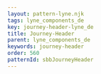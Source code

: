 ```yaml
---
layout: pattern-lyne.njk
tags: lyne_components_de
key: journey-header-lyne_de
title: Journey-Header
parent: lyne_components_de
keywords: journey-header
order: 560
patternId: sbbJourneyHeader
---
```

